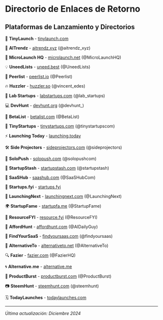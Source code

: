 # Directorio de Enlaces de Retorno

## Plataformas de Lanzamiento y Directorios

🤏 **TinyLaunch** - [tinylaunch.com](https://www.tinylaunch.com/)

🤖 **AITrendz** - [aitrendz.xyz](https://aitrendz.xyz/) (@aitrendz_xyz)

🚀 **MicroLaunch HQ** - [microlaunch.net](https://microlaunch.net/) (@MicroLaunchHQ)

💡 **UneedLists** - [uneed.best](https://uneed.best/) (@UneedLists)

🤝 **Peerlist** - [peerlist.io](https://peerlist.io/) (@Peerlist)

🔥 **Huzzler** - [huzzler.so](https://huzzler.so/) (@vincent_edes)

🧪 **Lab Startups** - [labstartups.com](https://labstartups.com/) (@lab_startups)

💻 **DevHunt** - [devhunt.org](https://devhunt.org/) (@devhunt_)

🌱 **BetaList** - [betalist.com](https://betalist.com/) (@BetaList)

🌿 **TinyStartups** - [tinystartups.com](https://tinystartups.com/) (@tinystartupscom)

⚡ **Launching Today** - [launching.today](https://launching.today/)

🛠️ **Side Projectors** - [sideprojectors.com](https://www.sideprojectors.com/) (@sideprojectors)

📣 **SoloPush** - [solopush.com](https://solopush.com/) (@solopushcom)

🧰 **StartupStash** - [startupstash.com](https://startupstash.com/) (@startupstash)

🧩 **SaaSHub** - [saashub.com](https://www.saashub.com/) (@SaaSHubCom)

📜 **Startups.fyi** - [startups.fyi](https://startups.fyi/)

🎇 **LaunchingNext** - [launchingnext.com](https://www.launchingnext.com/) (@LaunchingNext)

🌍 **StartupFame** - [startupfa.me](https://startupfa.me/) (@StartupFame)

🧠 **ResourceFYI** - [resource.fyi](https://resource.fyi/) (@ResourceFYI)

💸 **AffordHunt** - [affordhunt.com](https://affordhunt.com/) (@AIDailyGuy)

🎯 **FindYourSaaS** - [findyoursaas.com](https://findyoursaas.com/) (@findyoursaas)

🔁 **AlternativeTo** - [alternativeto.net](https://alternativeto.net/) (@AlternativeTo)

🔍 **Fazier** - [fazier.com](https://fazier.com/) (@FazierHQ)

🌀 **Alternative.me** - [alternative.me](https://alternative.me/)

📢 **ProductBurst** - [productburst.com](https://productburst.com/) (@ProductBurst)

📷 **SteemHunt** - [steemhunt.com](https://steemhunt.com/) (@steemhunt)

🗓️ **TodayLaunches** - [todaylaunches.com](https://todaylaunches.com/)

---

*Última actualización: Diciembre 2024*
